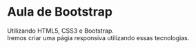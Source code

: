 # Aula de Bootstrap

Utilizando HTML5, CSS3 e Bootstrap.\
Iremos criar uma págia responsiva utilizando essas tecnologias. 


